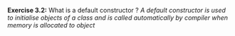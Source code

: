 **Exercise 3.2:** What is a default constructor ?
*A default constructor is used to initialise objects of a class and is called automatically by compiler when memory is allocated to object*
